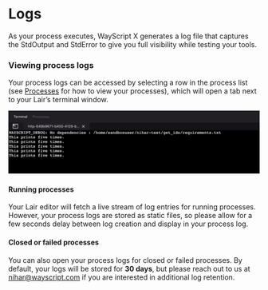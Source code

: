 # Logs

As your process executes, WayScript X generates a log file that captures the StdOutput and StdError to give you full visibility while testing your tools.

### Viewing process logs

Your process logs can be accessed by selecting a row in the process list \(see [Processes](processes.md) for how to view your processes\), which will open a tab next to your Lair’s terminal window.

![](../.gitbook/assets/screen-shot-2021-09-14-at-3.00.00-pm.png)

#### **Running processes**

Your Lair editor will fetch a live stream of log entries for running processes. However, your process logs are stored as static files, so please allow for a few seconds delay between log creation and display in your process log.

#### **Closed or failed processes**

You can also open your process logs for closed or failed processes. By default, your logs will be stored for **30 days**, but please reach out to us at nihar@wayscript.com if you are interested in additional log retention.

